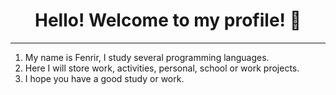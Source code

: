 <h1 align="center">Hello! Welcome to my profile! 👋</h1> 
<hr>
<ol type="1">
  <li>My name is Fenrir, I study several programming languages.</li>
  <li>Here I will store work, activities, personal, school or work projects.</li>
  <li>I hope you have a good study or work.</li>
</ol>
